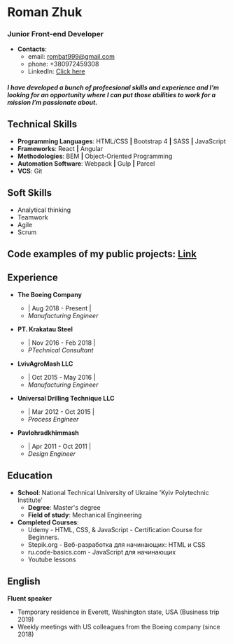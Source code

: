 # Roman Zhuk

### Junior Front-end Developer

- **Contacts**:
  - email: rombat999@gmail.com
  - phone: +380972459308
  - LinkedIn: [Click here](https://www.linkedin.com/in/roman-zhuk/)


##### I have developed a bunch of profeesional skills and experience and I’m looking for an opportunity where I can put those abilities to work for a mission I’m passionate about.


## Technical Skills
* **Programming Languages**: HTML/CSS **|** Bootstrap 4 **|** SASS **|** JavaScript
* **Frameworks**: React **|** Angular
* **Methodologies**: BEM **|** Object-Oriented Programming
* **Automation Software**:   Webpack **|** Gulp **|** Parcel
* **VCS**: Git 

## Soft Skills
* Analytical thinking
* Teamwork
* Agile
* Scrum

## Code examples of my public projects: [Link](https://github.com/ferdigo)

## Experience

* **The Boeing Company**
  - | Aug 2018 - Present |
  - *Manufacturing Engineer*

* **PT. Krakatau Steel**
  - | Nov 2016 - Feb 2018 |
  - *PTechnical Consultant*

* **LvivAgroMash LLC**
  - | Oct 2015 - May 2016 |
  - *Manufacturing Engineer*

* **Universal Drilling Technique LLC**
  - | Mar 2012 - Oct 2015 |
  - *Process Engineer*

* **Pavlohradkhimmash**
  - | Apr 2011 - Oct 2011 |
  - *Design Engineer*

## Education
* **School**: National Technical University of Ukraine 'Kyiv Polytechnic Institute'
  * **Degree**: Master's degree
   * **Field of study**: Mechanical Engineering
* **Completed Courses**:
  * Udemy - HTML, CSS, & JavaScript - Certification Course for Beginners.
  * Stepik.org - Веб-разработка для начинающих: HTML и CSS
  * ru.code-basics.com - JavaScript для начинающих
  * Youtube lessons 
## English
**Fluent speaker**
* Temporary residence in Everett, Washington state, USA (Business trip 2019)
* Weekly meetings with US colleagues from the Boeing company (since 2018)
